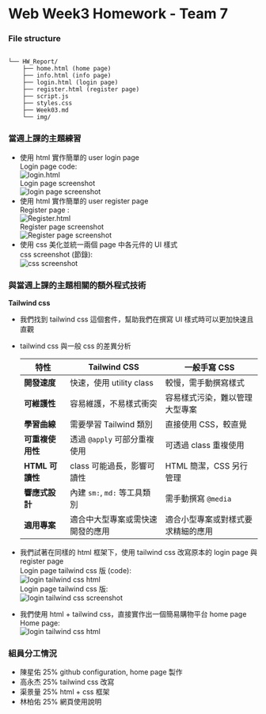 # Web Week3 Homework - Team 7

### File structure

```

└── HW_Report/
    ├── home.html (home page)
    ├── info.html (info page)
    ├── login.html (login page)
    ├── register.html (register page)
    ├── script.js
    ├── styles.css
    ├── Week03.md
    └── img/

```

### 當週上課的主題練習

- 使用 html 實作簡單的 user login page </br>
  Login page code: </br>
  ![login.html](../HW_Materials/login_css.png) </br>
  Login page screenshot </br>
  ![login page screenshot](../HW_Materials/login_screenshot.jpg) </br>
- 使用 html 實作簡單的 user register page </br>
  Register page : </br>
  ![Register.html](../HW_Materials/register_css.png) </br>
  Register page screenshot </br>
  ![Register page screenshot](../HW_Materials/register_screenshot.jpg) </br>
- 使用 css 美化並統一兩個 page 中各元件的 UI 樣式 </br>
  css screenshot (節錄): </br>
  ![css screenshot](../HW_Materials/css.png) </br>

### 與當週上課的主題相關的額外程式技術

**Tailwind css**

- 我們找到 tailwind css 這個套件，幫助我們在撰寫 UI 樣式時可以更加快速且直觀
- tailwind css 與一般 css 的差異分析
    
    
    | 特性 | Tailwind CSS | 一般手寫 CSS |
    | --- | --- | --- |
    | **開發速度** | 快速，使用 utility class | 較慢，需手動撰寫樣式 |
    | **可維護性** | 容易維護，不易樣式衝突 | 容易樣式污染，難以管理大型專案 |
    | **學習曲線** | 需要學習 Tailwind 類別 | 直接使用 CSS，較直覺 |
    | **可重複使用性** | 透過 `@apply` 可部分重複使用 | 可透過 class 重複使用 |
    | **HTML 可讀性** | class 可能過長，影響可讀性 | HTML 簡潔，CSS 另行管理 |
    | **響應式設計** | 內建 `sm:`, `md:` 等工具類別 | 需手動撰寫 `@media` |
    | **適用專案** | 適合中大型專案或需快速開發的應用 | 適合小型專案或對樣式要求精細的應用 |
- 我們試著在同樣的 html 框架下，使用 tailwind css 改寫原本的 login page 與 register page </br>
    Login page tailwind css 版 (code): </br>
    ![login tailwind css html](../HW_Materials/login_tailwind_css.png) </br>
    Login page tailwind css 版: </br>
    ![login tailwind css screenshot](../HW_Materials/login_tailwind_css_screenshot.png) </br>
- 我們使用 html + tailwind css，直接實作出一個簡易購物平台 home page </br>
    Home page: </br>
    ![login tailwind css html](../HW_Materials/home_page.png) </br>

### 組員分工情況
- 陳星佑 25% github configuration, home page 製作
- 高永杰 25% tailwind css 改寫
- 渠景量 25% html + css 框架
- 林柏佑 25% 網頁使用說明